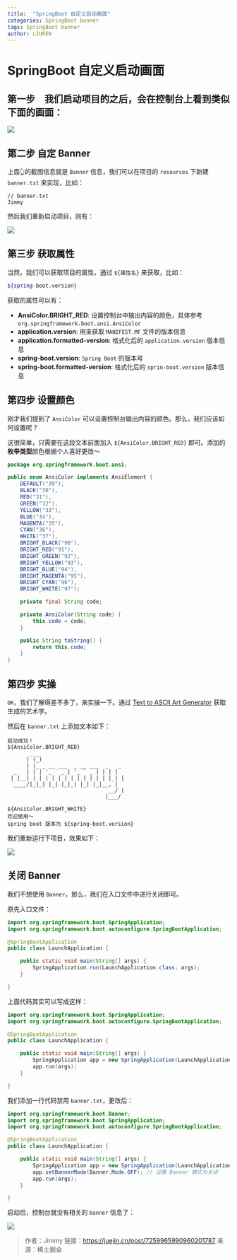 ```yaml
---
title:  "SpringBoot 自定义启动画面"
categories: SpringBoot banner
tags: SpringBoot banner
author: LIUREN
---
```


# SpringBoot 自定义启动画面

> 
>



## 第一步　我们启动项目的之后，会在控制台上看到类似下面的画面：

![](https://www.codepeople.cn/imges/00x153.png)

## 第二步  自定 Banner

上面👆的截图信息就是 `Banner` 信息，我们可以在项目的 `resources` 下新建 `banner.txt` 来实现，比如：

```
// banner.txt
Jimmy
```

然后我们重新启动项目，则有：

![](https://www.codepeople.cn/imges/00x154.png)

## 第三步  获取属性

当然，我们可以获取项目的属性，通过 `${属性名}` 来获取，比如：

```bash
${spring-boot.version}
```

获取的属性可以有：

- **AnsiColor.BRIGHT_RED**: 设置控制台中输出内容的颜色，具体参考 `org.springframework.boot.ansi.AnsiColor`
- **application.version**: 用来获取 `MANIFEST.MF` 文件的版本信息
- **application.formatted-version**: 格式化后的 `application.version` 版本信息
- **spring-boot.version**: `Spring Boot` 的版本号
- **spring-boot.formatted-version**: 格式化后的 `sprin-boot.version` 版本信息

## 第四步  设置颜色

刚才我们提到了 `AnsiColor` 可以设置控制台输出内容的颜色。那么，我们应该如何设置呢？

这很简单，只需要在这段文本前面加入 `${AnsiColor.BRIGHT_RED}` 即可。添加的**枚举类型**颜色根据个人喜好更改～

```java
package org.springframework.boot.ansi;

public enum AnsiColor implements AnsiElement {
    DEFAULT("39"),
    BLACK("30"),
    RED("31"),
    GREEN("32"),
    YELLOW("33"),
    BLUE("34"),
    MAGENTA("35"),
    CYAN("36"),
    WHITE("37"),
    BRIGHT_BLACK("90"),
    BRIGHT_RED("91"),
    BRIGHT_GREEN("92"),
    BRIGHT_YELLOW("93"),
    BRIGHT_BLUE("94"),
    BRIGHT_MAGENTA("95"),
    BRIGHT_CYAN("96"),
    BRIGHT_WHITE("97");

    private final String code;

    private AnsiColor(String code) {
        this.code = code;
    }

    public String toString() {
        return this.code;
    }
}
```

## 第四步  实操

`OK`，我们了解得差不多了，来实操一下。通过 [Text to ASCII Art Generator](https://link.juejin.cn/?target=http%3A%2F%2Fpatorjk.com%2Fsoftware%2Ftaag%2F%23p%3Ddisplay%26f%3DBig%26t%3DJimmy) 获取生成的艺术字。

然后在 `banner.txt` 上添加文本如下：

```
启动成功！
${AnsiColor.BRIGHT_RED}
       _ _
      | (_)
      | |_ _ __ ___  _ __ ___  _   _
  _   | | | '_ ` _ | '_ ` _ | | | |
 | |__| | | | | | | | | | | | | |_| |
  ____/|_|_| |_| |_|_| |_| |_|__, |
                                __/ |
                               |___/

${AnsiColor.BRIGHT_WHITE}
欢迎使用～
spring boot 版本为 ${spring-boot.version}
```

我们重新运行下项目，效果如下：

![](https://www.codepeople.cn/imges/00x155.png)

## 关闭 Banner

我们不想使用 `Banner`，那么，我们在入口文件中进行关闭即可。

原先入口文件：

```java
import org.springframework.boot.SpringApplication;
import org.springframework.boot.autoconfigure.SpringBootApplication;

@SpringBootApplication
public class LaunchApplication {

    public static void main(String[] args) {
        SpringApplication.run(LaunchApplication.class, args);
    }

}
```

上面代码其实可以写成这样：

```java
import org.springframework.boot.SpringApplication;
import org.springframework.boot.autoconfigure.SpringBootApplication;

@SpringBootApplication
public class LaunchApplication {

    public static void main(String[] args) {
        SpringApplication app = new SpringApplication(LaunchApplication.class);
        app.run(args);
    }

}
```

我们添加一行代码禁用 `banner.txt`，更改后：

```java
import org.springframework.boot.Banner;
import org.springframework.boot.SpringApplication;
import org.springframework.boot.autoconfigure.SpringBootApplication;

@SpringBootApplication
public class LaunchApplication {

    public static void main(String[] args) {
        SpringApplication app = new SpringApplication(LaunchApplication.class);
        app.setBannerMode(Banner.Mode.OFF); // 设置 Banner 模式为关闭
        app.run(args);
    }

}
```

启动后，控制台就没有相关的 `banner` 信息了：

![](https://www.codepeople.cn/imges/00x156.png)



> 作者：Jimmy
> 链接：https://juejin.cn/post/7259965990960201787
> 来源：稀土掘金

